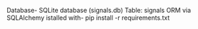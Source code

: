 Database-
SQLite database (signals.db)
Table: signals
ORM via SQLAlchemy
istalled with-
pip install -r requirements.txt
